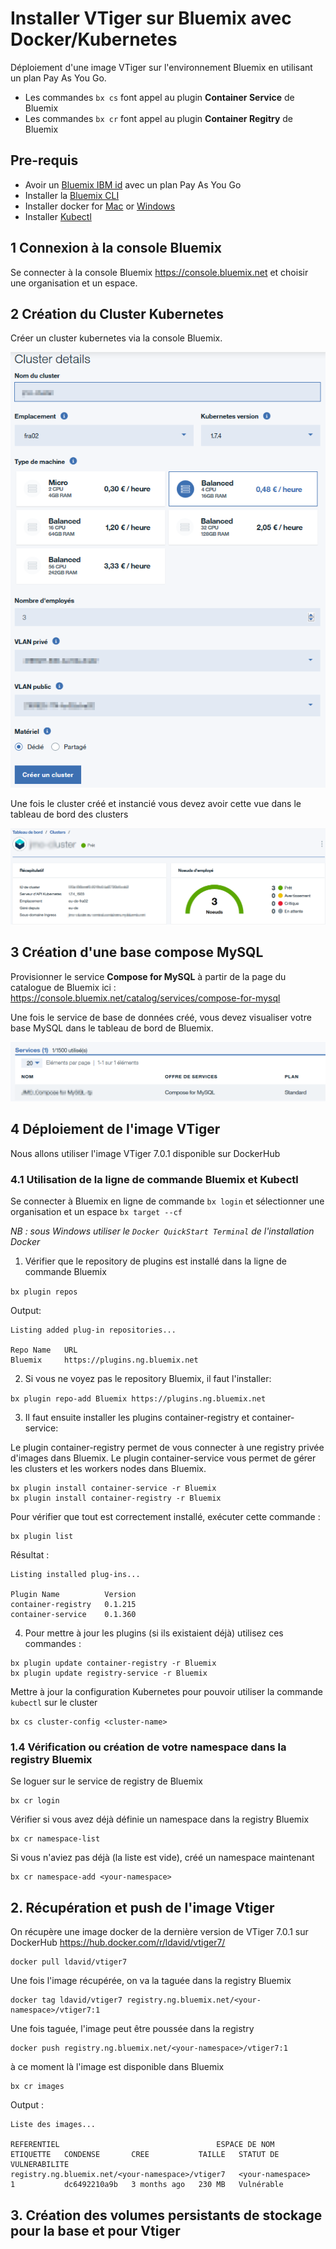 
# Installer VTiger sur Bluemix avec Docker/Kubernetes
Déploiement d'une image VTiger sur l'environnement Bluemix en utilisant un plan Pay As You Go.
- Les commandes `bx cs` font appel au plugin **Container Service** de Bluemix
- Les commandes `bx cr` font appel au plugin **Container Regitry** de Bluemix

## Pre-requis

+ Avoir un [Bluemix IBM id](https://bluemix.net) avec un plan Pay As You Go
+ Installer la [Bluemix CLI](http://clis.ng.bluemix.net)
+ Installer docker for [Mac](https://docs.docker.com/engine/installation/mac/) or [Windows](https://docs.docker.com/engine/installation/windows/)
+ Installer [Kubectl](https://kubernetes.io/docs/user-guide/prereqs/)

## 1 Connexion à la console Bluemix
Se connecter à la console Bluemix <https://console.bluemix.net> et choisir une organisation et un espace.

## 2 Création du Cluster Kubernetes
Créer un cluster kubernetes via la console Bluemix.

![](./images/ClusterCreation.png)

Une fois le cluster créé et instancié vous devez avoir cette vue dans le tableau de bord des clusters

![](./images/ClusterCreation2.png)

## 3 Création d'une base compose MySQL
Provisionner le service **Compose for MySQL** à partir de la page du catalogue de Bluemix ici : <https://console.bluemix.net/catalog/services/compose-for-mysql>

Une fois le service de base de données créé, vous devez visualiser votre base MySQL dans le tableau de bord de Bluemix.

![](./images/ComposeMySQL.png)

## 4 Déploiement de l'image VTiger
Nous allons utiliser l'image VTiger 7.0.1 disponible sur DockerHub

### 4.1 Utilisation de la ligne de commande Bluemix et Kubectl
Se connecter à Bluemix en ligne de commande ```bx login``` et sélectionner une organisation et un espace ```bx target --cf```

_NB : sous Windows utiliser le ```Docker QuickStart Terminal``` de l'installation Docker_

1. Vérifier que le repository de plugins est installé dans la ligne de commande Bluemix

```bx plugin repos```

Output:

```
Listing added plug-in repositories...

Repo Name   URL
Bluemix     https://plugins.ng.bluemix.net
```

2. Si vous ne voyez pas le repository Bluemix, il faut l'installer:

```bx plugin repo-add Bluemix https://plugins.ng.bluemix.net```


3. Il faut ensuite installer les plugins container-registry et container-service:

Le plugin container-registry permet de vous connecter à une registry privée d'images dans Bluemix.
Le plugin container-service vous permet de gérer les clusters et les workers nodes dans Bluemix.

```
bx plugin install container-service -r Bluemix
bx plugin install container-registry -r Bluemix
```
Pour vérifier que tout est correctement installé, exécuter cette commande :
```
bx plugin list
```
Résultat : 
```
Listing installed plug-ins...

Plugin Name          Version
container-registry   0.1.215
container-service    0.1.360
```

4. Pour mettre à jour les plugins (si ils existaient déjà) utilisez ces commandes :
```
bx plugin update container-registry -r Bluemix
bx plugin update registry-service -r Bluemix
```

Mettre à jour la configuration Kubernetes pour pouvoir utiliser la commande ```kubectl``` sur le cluster
```
bx cs cluster-config <cluster-name>
```
### 1.4 Vérification ou création de votre namespace dans la registry Bluemix
Se loguer sur le service de registry de Bluemix
```
bx cr login
```
Vérifier si vous avez déjà définie un namespace dans la registry Bluemix
```
bx cr namespace-list
```
Si vous n'aviez pas déjà (la liste est vide), créé un namespace maintenant
```
bx cr namespace-add <your-namespace>
```
## 2. Récupération et push de l'image Vtiger
On récupère une image docker de la dernière version de VTiger 7.0.1 sur DockerHub <https://hub.docker.com/r/ldavid/vtiger7/>
```
docker pull ldavid/vtiger7
```
Une fois l'image récupérée, on va la taguée dans la registry Bluemix
```
docker tag ldavid/vtiger7 registry.ng.bluemix.net/<your-namespace>/vtiger7:1
```
Une fois taguée, l'image peut être poussée dans la registry
```
docker push registry.ng.bluemix.net/<your-namespace>/vtiger7:1
```
à ce moment là l'image est disponible dans Bluemix
```
bx cr images
```
Output :
```
Liste des images...

REFERENTIEL                                   ESPACE DE NOM   ETIQUETTE   CONDENSE       CREE           TAILLE   STATUT DE VULNERABILITE
registry.ng.bluemix.net/<your-namespace>/vtiger7   <your-namespace>     1           dc6492210a9b   3 months ago   230 MB   Vulnérable
```
## 3. Création des volumes persistants de stockage pour la base et pour Vtiger



